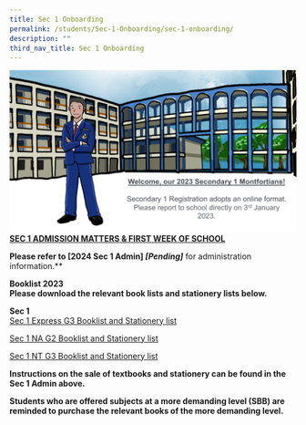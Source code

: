 ```yaml
---
title: Sec 1 Onboarding
permalink: /students/Sec-1-Onboarding/sec-1-onboarding/
description: ""
third_nav_title: Sec 1 Onboarding
---
```

![](/images/regist.png)
**<u>SEC 1 ADMISSION MATTERS &amp; FIRST WEEK OF SCHOOL</u>**

**Please refer to&nbsp;[2024 Sec 1 Admin] *[Pending]***&nbsp;for administration information.**  

**Booklist 2023**  
**Please download the relevant book lists and stationery lists below.**&nbsp;

**Sec 1**  
[Sec 1 Express G3 Booklist and Stationery list](/files/Sec%201%20Exp%20(G3)%20Book%20list%20and%20Stationery%20list.pdf)

[Sec 1 NA G2 Booklist and Stationery list](/files/Sec%201%20NA%20(G2)%20Book%20list%20and%20Stationery%20list.pdf)

[Sec 1 NT G3 Booklist and Stationery list](/files/Sec%201%20NT%20(G1)%20Book%20list%20and%20Stationery%20list.pdf)

  
**Instructions on the sale of textbooks and stationery can be found in the Sec 1 Admin above.**&nbsp;

**Students who are offered subjects at a more demanding level (SBB) are reminded to purchase the relevant books of the more demanding level.**
